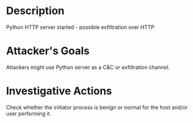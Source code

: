 # Description
Python HTTP server started - possible exfiltration over HTTP
# Attacker's Goals
Attackers might use Python server as a C&C or exfiltration channel.
# Investigative Actions
Check whether the initiator process is benign or normal for the host and/or user performing it.
